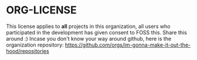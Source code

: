# ORG-LICENSE
This license applies to **all** projects in this organization, all users who participated in the development has given consent to FOSS this.
Share this around :)
Incase you don't know your way around github, here is the organization repository: https://github.com/orgs/im-gonna-make-it-out-the-hood/repositories
